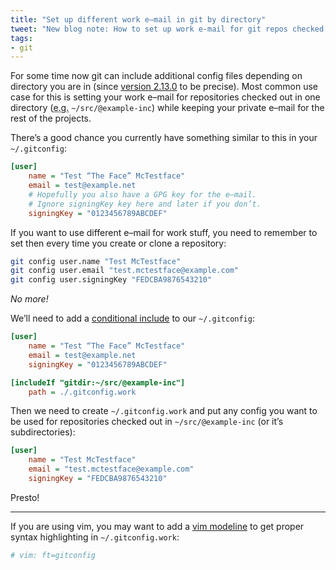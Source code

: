```yaml
---
title: "Set up different work e–mail in git by directory"
tweet: "New blog note: How to set up work e-mail for git repos checked out in specific directory"
tags:
- git
---
```


For some time now git can include additional config files depending on
directory you are in (since [version 2.13.0][release-includeIf] to be
precise). Most common use case for this is setting your work e–mail for
repositories checked out in one directory
(<acronym lang="la" title="exempli gratia">e.g.</acronym> `~/src/@example-inc`)
while keeping your private e–mail for the rest of the projects.

There’s a good chance you currently have something similar to this in
your `~/.gitconfig`:

```ini
[user]
    name = "Test “The Face” McTestface"
    email = test@example.net
    # Hopefully you also have a GPG key for the e–mail.
    # Ignore signingKey key here and later if you don’t.
    signingKey = "0123456789ABCDEF"
```

If you want to use different e–mail for work stuff, you need to remember
to set then every time you create or clone a repository:

```sh
git config user.name "Test McTestface"
git config user.email "test.mctestface@example.com"
git config user.signingKey "FEDCBA9876543210"
```

_No more!_

We’ll need to add a [conditional include] to our
`~/.gitconfig`:

```ini
[user]
    name = "Test “The Face” McTestface"
    email = test@example.net
    signingKey = "0123456789ABCDEF"

[includeIf "gitdir:~/src/@example-inc"]
    path = ./.gitconfig.work
```

Then we need to create `~/.gitconfig.work` and put any config you want
to be used for repositories checked out in `~/src/@example-inc` (or
it’s subdirectories):

```ini
[user]
    name = "Test McTestface"
    email = "test.mctestface@example.com"
    signingKey = "FEDCBA9876543210"
```

Presto!

---

If you are using vim, you may want to add a [vim modeline] to get proper
syntax highlighting in `~/.gitconfig.work`:

```ini
# vim: ft=gitconfig
```


[release-includeIf]: https://github.com/git/git/blob/master/Documentation/RelNotes/2.13.0.txt#L127-L130
[conditional include]: https://git-scm.com/docs/git-config#_conditional_includes
[vim modeline]: https://vimhelp.org/options.txt.html#modeline
